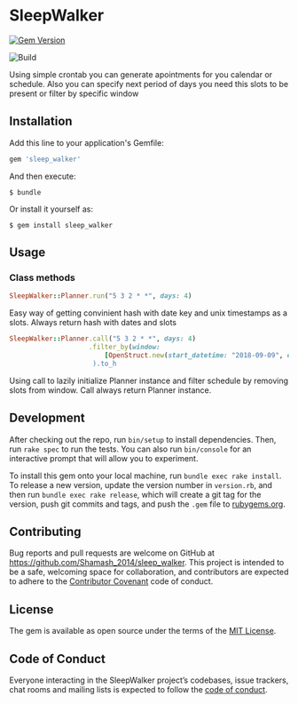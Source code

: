 # SleepWalker

[![Gem Version](https://badge.fury.io/rb/sleep_walker.svg)](https://badge.fury.io/rb/sleep_walker) 

![Build](https://travis-ci.org/Shamash2014/sleep_walker.svg?branch=master)

Using simple crontab you can generate apointments for you calendar or schedule. Also you can specify next period of days you need this slots to be present or filter by specific window



## Installation

Add this line to your application's Gemfile:

```ruby
gem 'sleep_walker'
```

And then execute:

    $ bundle

Or install it yourself as:

    $ gem install sleep_walker

## Usage

### Class methods
```ruby
SleepWalker::Planner.run("5 3 2 * *", days: 4)
```
Easy way of getting convinient hash with date key and unix timestamps as a slots. Always return hash with dates and slots

```ruby
SleepWalker::Planner.call("5 3 2 * *", days: 4)
                    .filter_by(window: 
                        [OpenStruct.new(start_datetime: "2018-09-09", end_datetime: "2018-09-10)]
                     ).to_h
```
Using call to lazily initialize Planner instance and filter schedule by removing slots from window. Call always return Planner instance. 


## Development

After checking out the repo, run `bin/setup` to install dependencies. Then, run `rake spec` to run the tests. You can also run `bin/console` for an interactive prompt that will allow you to experiment.

To install this gem onto your local machine, run `bundle exec rake install`. To release a new version, update the version number in `version.rb`, and then run `bundle exec rake release`, which will create a git tag for the version, push git commits and tags, and push the `.gem` file to [rubygems.org](https://rubygems.org).

## Contributing

Bug reports and pull requests are welcome on GitHub at https://github.com/Shamash_2014/sleep_walker. This project is intended to be a safe, welcoming space for collaboration, and contributors are expected to adhere to the [Contributor Covenant](http://contributor-covenant.org) code of conduct.

## License

The gem is available as open source under the terms of the [MIT License](https://opensource.org/licenses/MIT).

## Code of Conduct

Everyone interacting in the SleepWalker project’s codebases, issue trackers, chat rooms and mailing lists is expected to follow the [code of conduct](https://github.com/Shamash_2014/sleep_walker/blob/master/CODE_OF_CONDUCT.md).
